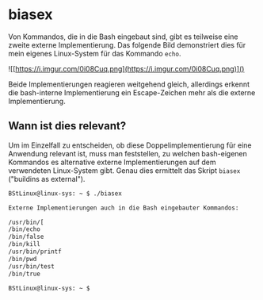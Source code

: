 # biasex

Von Kommandos, die in die Bash eingebaut sind, gibt es teilweise eine zweite externe Implementierung. Das folgende Bild demonstriert dies für mein eigenes Linux-System für das Kommando `echo`.

![[https://i.imgur.com/0i08Cuq.png](https://i.imgur.com/0i08Cuq.png)]()

Beide Implementierungen reagieren weitgehend gleich, allerdings erkennt die bash-interne Implementierung ein Escape-Zeichen mehr als die externe Implementierung.

## Wann ist dies relevant? ##

Um im Einzelfall zu entscheiden, ob diese Doppelimplementierung für eine Anwendung relevant ist, muss man feststellen, zu welchen bash-eigenen Kommandos es alternative externe Implementierungen auf dem verwendeten Linux-System gibt. Genau dies ermittelt das Skript `biasex` ("buildins as external").

```bash
BStLinux@linux-sys: ~ $ ./biasex 

Externe Implementierungen auch in die Bash eingebauter Kommandos:

/usr/bin/[
/bin/echo
/bin/false
/bin/kill
/usr/bin/printf
/bin/pwd
/usr/bin/test
/bin/true

BStLinux@linux-sys: ~ $   
```

